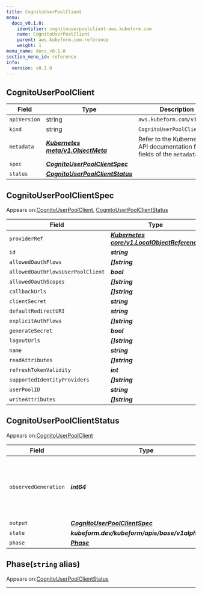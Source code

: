```yaml
---
title: CognitoUserPoolClient
menu:
  docs_v0.1.0:
    identifier: cognitouserpoolclient-aws.kubeform.com
    name: CognitoUserPoolClient
    parent: aws.kubeform.com-reference
    weight: 1
menu_name: docs_v0.1.0
section_menu_id: reference
info:
  version: v0.1.0
---
```


## CognitoUserPoolClient
| Field | Type | Description |
| ------ | ----- | ----------- |
| `apiVersion` | string | `aws.kubeform.com/v1alpha1` |
|    `kind` | string | `CognitoUserPoolClient` |
| `metadata` | ***[Kubernetes meta/v1.ObjectMeta](https://kubernetes.io/docs/reference/generated/kubernetes-api/v1.13/#objectmeta-v1-meta)***|Refer to the Kubernetes API documentation for the fields of the `metadata` field.|
| `spec` | ***[CognitoUserPoolClientSpec](#cognitouserpoolclientspec)***||
| `status` | ***[CognitoUserPoolClientStatus](#cognitouserpoolclientstatus)***||
## CognitoUserPoolClientSpec

Appears on:[CognitoUserPoolClient](#cognitouserpoolclient), [CognitoUserPoolClientStatus](#cognitouserpoolclientstatus)

| Field | Type | Description |
| ------ | ----- | ----------- |
| `providerRef` | ***[Kubernetes core/v1.LocalObjectReference](https://kubernetes.io/docs/reference/generated/kubernetes-api/v1.13/#localobjectreference-v1-core)***||
| `id` | ***string***||
| `allowedOauthFlows` | ***[]string***| ***(Optional)*** |
| `allowedOauthFlowsUserPoolClient` | ***bool***| ***(Optional)*** |
| `allowedOauthScopes` | ***[]string***| ***(Optional)*** |
| `callbackUrls` | ***[]string***| ***(Optional)*** |
| `clientSecret` | ***string***| ***(Optional)*** |
| `defaultRedirectURI` | ***string***| ***(Optional)*** |
| `explicitAuthFlows` | ***[]string***| ***(Optional)*** |
| `generateSecret` | ***bool***| ***(Optional)*** |
| `logoutUrls` | ***[]string***| ***(Optional)*** |
| `name` | ***string***||
| `readAttributes` | ***[]string***| ***(Optional)*** |
| `refreshTokenValidity` | ***int***| ***(Optional)*** |
| `supportedIdentityProviders` | ***[]string***| ***(Optional)*** |
| `userPoolID` | ***string***||
| `writeAttributes` | ***[]string***| ***(Optional)*** |
## CognitoUserPoolClientStatus

Appears on:[CognitoUserPoolClient](#cognitouserpoolclient)

| Field | Type | Description |
| ------ | ----- | ----------- |
| `observedGeneration` | ***int64***| ***(Optional)*** Resource generation, which is updated on mutation by the API Server.|
| `output` | ***[CognitoUserPoolClientSpec](#cognitouserpoolclientspec)***| ***(Optional)*** |
| `state` | ***kubeform.dev/kubeform/apis/base/v1alpha1.State***| ***(Optional)*** |
| `phase` | ***[Phase](#phase)***| ***(Optional)*** |
## Phase(`string` alias)

Appears on:[CognitoUserPoolClientStatus](#cognitouserpoolclientstatus)

---
